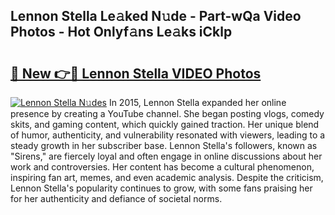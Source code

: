 ## Lennon Stella Le𝚊ked N𝚞de - Part-wQa Video Photos - Hot Onlyf𝚊ns Le𝚊ks iCklp

# <h2><a href="http://ab74238.deff.icu/?id=Lennon+Stella">🔗 New 👉🔴 Lennon Stella VIDEO Photos</a></h2>

[![Lennon Stella N𝚞des](https://i.imgur.com/rIISA9y.gif)](http://ab74238.deff.icu/?id=Lennon+Stella)
In 2015, Lennon Stella expanded her online presence by creating a YouTube channel. She began posting vlogs, comedy skits, and gaming content, which quickly gained traction. Her unique blend of humor, authenticity, and vulnerability resonated with viewers, leading to a steady growth in her subscriber base. Lennon Stella's followers, known as "Sirens," are fiercely loyal and often engage in online discussions about her work and controversies. Her content has become a cultural phenomenon, inspiring fan art, memes, and even academic analysis. Despite the criticism, Lennon Stella's popularity continues to grow, with some fans praising her for her authenticity and defiance of societal norms.
